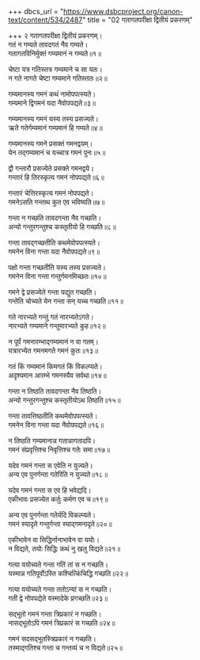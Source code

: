 +++
dbcs_url = "https://www.dsbcproject.org/canon-text/content/534/2487"
title = "02 गतागतपरीक्षा द्वितीयं प्रकरणम्"

+++
२
गतागतपरीक्षा द्वितीयं प्रकरणम्।  
गतं न गम्यते तावदगतं नैव गम्यते।  
गतागतविनिर्मुक्तं गम्यमानं न गम्यते॥१॥

चेष्टा यत्र गतिस्तत्र गम्यमाने च सा यतः।  
न गते नागते चेष्टा गम्यमाने गतिस्ततः॥२॥

गम्यमानस्य गमनं कथं नामोपपत्स्यते।  
गम्यमाने द्विगमनं यदा नैवोपपद्यते॥३॥

गम्यमानस्य गमनं यस्य तस्य प्रसज्यते।  
ऋते गतेर्गम्यमानं गम्यमानं हि गम्यते॥४॥

गम्यमानस्य गमने प्रसक्तं गमनद्वयम्।  
येन तद्गम्यमानं च यच्चात्र गमनं पुनः॥५॥

द्वौ गन्तारौ प्रसज्येते प्रसक्ते गमनद्वये।  
गन्तारं हि तिरस्कृत्य गमनं नोपपद्यते॥६॥

गन्तारं चेत्तिरस्कृत्य गमनं नोपपद्यते।  
गमनेऽसति गन्ताथ कुत एव भविष्यति॥७॥

गन्ता न गच्छति तावदगन्ता नैव गच्छति।  
अन्यो गन्तुरगन्तुश्च कस्तृतीयो हि गच्छति॥८॥

गन्ता तावद्गच्छतीति कथमेवोपपत्स्यते।  
गमनेन विना गन्ता यदा नैवोपपद्यते॥९॥

पक्षो गन्ता गच्छतीति यस्य तस्य प्रसज्यते।  
गमनेन विना गन्ता गन्तुर्गमनमिच्छतः॥१०॥

गमने द्वे प्रसज्येते गन्ता यद्युत गच्छति।  
गन्तेति चोच्यते येन गन्ता सन् यच्च गच्छति॥११॥

गते नारभ्यते गन्तुं गतं नारभ्यतेऽगते।  
नारभ्यते गम्यमाने गन्तुमारभ्यते कुह॥१२॥

न पूर्वं गमनारम्भाद्गम्यमानं न वा गतम्।  
यत्रारभ्येत गमनमगते गमनं कुतः॥१३॥

गतं किं गम्यमानं किमगतं किं विकल्प्यते।  
अदृश्यमान आरम्भे गमनस्यैव सर्वथा॥१४॥

गन्ता न तिष्ठति तावदगन्ता नैव तिष्ठति।  
अन्यो गन्तुरगन्तुश्च कस्तृतीयोऽथ तिष्ठति॥१५॥

गन्ता तावत्तिष्ठतीति कथमेवोपपत्स्यते।  
गमनेन विना गन्ता यदा नैवोपपद्यते॥१६॥

न तिष्ठति गम्यमानान्न गतान्नागतादपि।  
गमनं संप्रवृत्तिश्च निवृत्तिश्च गतेः समा॥१७॥

यदेव गमनं गन्ता स एवेति न युज्यते।  
अन्य एव पुनर्गन्ता गतेरिति न युज्यते॥१८॥

यदेव गमनं गन्ता स एव हि भवेद्यदि।  
एकीभावः प्रसज्येत कर्तुः कर्मण एव च॥१९॥

अन्य एव पुनर्गन्ता गतेर्यदि विकल्प्यते।  
गमनं स्यादृते गन्तुर्गन्ता स्याद्गमनादृते॥२०॥

एकीभावेन वा सिद्धिर्नानाभावेन वा ययोः।  
न विद्यते, तयोः सिद्धिः कथं नु खलु विद्यते॥२१॥

गत्या ययोच्यते गन्ता गतिं तां स न गच्छति।  
यस्मान्न गतिपूर्वोऽस्ति कश्चित्किंचिद्धि गच्छति॥२२॥

गत्या ययोच्यते गन्ता ततोऽन्यां स न गच्छति।  
गती द्वे नोपपद्येते यस्मादेके प्रगच्छति॥२३॥

सद्भूतो गमनं गन्ता त्रिप्रकारं न गच्छति।  
नासद्भूतोऽपि गमनं त्रिप्रकारं स गच्छति॥२४॥

गमनं सदसद्भूतस्त्रिप्रकारं न गच्छति।  
तस्माद्गतिश्च गन्ता च गन्तव्यं च न विद्यते॥२५॥

